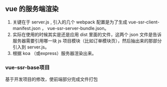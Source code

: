 ## vue 的服务端渲染

1. 关键在于 server.js , 引入的几个 webpack 配置是为了生成 vue-ssr-client-manifest.json ， vue-ssr-server-bundle.json。
2. 实际在使用的时候其实是还是应用 dist 里面的文件，这两个 json 文件是告诉服务器需要引用哪一块 js 项目模块（比如订单模块页），然后抽出来的那部分引入到 server.js。
3. 根据 koa （或express）服务器渲染出来。

### vue-ssr-base项目
基于开发项目的修改，使前端部分完成文件打包

